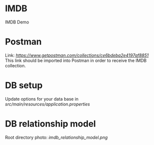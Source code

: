 # IMDB
IMDB Demo

# Postman
Link: *https://www.getpostman.com/collections/ce6bdeba2e4197af8851*
<br>
This link should be imported into Postman in order to receive the IMDB collection.

# DB setup
Update options for your data base in *src/main/resources/application.properties*   

# DB relationship model
Root directory photo:  *imdb_relationship_model.png*

